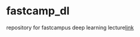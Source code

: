 # fastcamp_dl
repository for fastcampus deep learning lecture[link](https://fastcampus.co.kr/data_online_deep)
